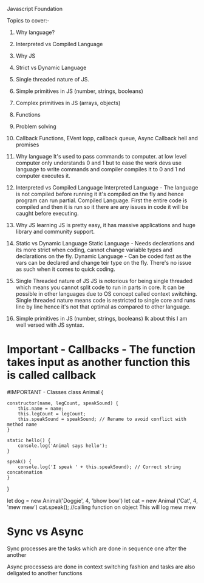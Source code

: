 Javascript Foundation

Topics to cover:-
1. Why language?
2. Interpreted vs Compiled Language
3. Why JS
4. Strict vs Dynamic Language
5. Single threaded nature of JS.
6. Simple primitives in JS (number, strings, booleans)
6. Complex primitives in JS (arrays, objects)
7. Functions
8. Problem solving
9. Callback Functions, EVent lopp, callback queue, Async
Callback hell and promises


1. Why language
It's used to pass commands to computer. at low level computer only understands 0 and 1 but to ease the work devs use language to write commands and compiler compiles it to 0 and 1 nd computer executes it. 

2. Interpreted vs Compiled Language
Interpreted Language - The language is not compiled before running it it's compiled on the fly and hence program can run partial.
Compiled Language. First the entire code is compiled and then it is run so it there are any issues in code it will be caught before executing.

3. Why JS
learning JS is pretty easy, it has massive applications and huge library and community support.

4. Static vs Dynamic Language
Static Language - Needs declerations and its more strict when coding, cannot change variable types and declarations on the fly.
Dynamic Language - Can be coded fast as the vars can be declared and change teir type on the fly. There's no issue as such when it comes to 
quick coding.

5. Single Threaded nature of JS
JS is notorious for being single threaded which means you cannot split code to run in parts in core. It can be possible in other languages due to OS concept called
context switching. Single threaded nature means code is restricted to single core and runs line by line hence it's not that optimal as compared to other language.

6. Simple primitives in JS (number, strings, booleans)
Ik about this I am well versed with JS syntax.

# Important - Callbacks - The function takes input as another function this is called callback


#IMPORTANT - Classes
class Animal {

    constructor(name, legCount, speakSound) {
        this.name = name;
        this.legCount = legCount;
        this.speakSound = speakSound; // Rename to avoid conflict with method name
    }

    static hello() {
        console.log('Animal says hello');
    }

    speak() {
        console.log('I speak ' + this.speakSound); // Correct string concatenation
    }
}


let dog = new Animal('Doggie', 4, 'bhow bow')
let cat = new Animal ('Cat', 4, 'mew mew')
cat.speak(); //calling function on object This will log mew mew

# Sync vs Async

Sync processes are the tasks which are done in sequence one after the another

Async processess are done in context switching fashion and tasks are also deligated to another functions
